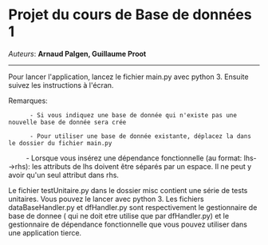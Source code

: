 # Projet du cours de Base de données 1
*Auteurs*: **Arnaud Palgen, Guillaume Proot**<br />

---
Pour lancer l'application, lancez le fichier main.py avec python 3. Ensuite suivez les instructions à l'écran.

Remarques:

          - Si vous indiquez une base de donnée qui n'existe pas une nouvelle base de donnée sera crée
          
          - Pour utiliser une base de donnée existante, déplacez la dans le dossier du fichier main.py
          
          - Lorsque vous insérez une dépendance fonctionnelle (au format: lhs-->rhs): les attributs de lhs doivent être séparés par un espace. Il ne peut y avoir qu'un seul attribut dans rhs.
         
Le fichier testUnitaire.py dans le dossier misc contient une série de tests unitaires. Vous pouvez le lancer avec python 3.
Les fichiers dataBaseHandler.py et dfHandler.py sont respectivement le gestionnaire de base de donnee ( qui ne doit etre utilise que par dfHandler.py) et le gestionnaire de dépendance fonctionnelle que vous pouvez utiliser dans une application tierce.
